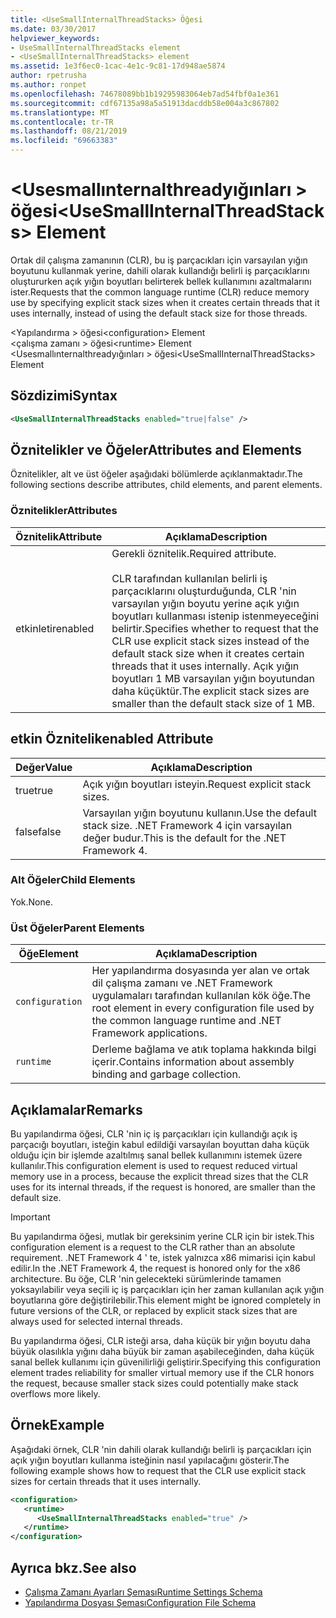 ```yaml
---
title: <UseSmallInternalThreadStacks> Öğesi
ms.date: 03/30/2017
helpviewer_keywords:
- UseSmallInternalThreadStacks element
- <UseSmallInternalThreadStacks> element
ms.assetid: 1e3f6ec0-1cac-4e1c-9c81-17d948ae5874
author: rpetrusha
ms.author: ronpet
ms.openlocfilehash: 74678089bb1b19295983064eb7ad54fbf0a1e361
ms.sourcegitcommit: cdf67135a98a5a51913dacddb58e004a3c867802
ms.translationtype: MT
ms.contentlocale: tr-TR
ms.lasthandoff: 08/21/2019
ms.locfileid: "69663383"
---
```

# <a name="usesmallinternalthreadstacks-element"></a><span data-ttu-id="ce8af-102">\<Usesmallınternalthreadyığınları > öğesi</span><span class="sxs-lookup"><span data-stu-id="ce8af-102">\<UseSmallInternalThreadStacks> Element</span></span>
<span data-ttu-id="ce8af-103">Ortak dil çalışma zamanının (CLR), bu iş parçacıkları için varsayılan yığın boyutunu kullanmak yerine, dahili olarak kullandığı belirli iş parçacıklarını oluştururken açık yığın boyutları belirterek bellek kullanımını azaltmalarını ister.</span><span class="sxs-lookup"><span data-stu-id="ce8af-103">Requests that the common language runtime (CLR) reduce memory use by specifying explicit stack sizes when it creates certain threads that it uses internally, instead of using the default stack size for those threads.</span></span>  
  
 <span data-ttu-id="ce8af-104">\<Yapılandırma > öğesi</span><span class="sxs-lookup"><span data-stu-id="ce8af-104">\<configuration> Element</span></span>  
<span data-ttu-id="ce8af-105">\<çalışma zamanı > öğesi</span><span class="sxs-lookup"><span data-stu-id="ce8af-105">\<runtime> Element</span></span>  
<span data-ttu-id="ce8af-106">\<Usesmallınternalthreadyığınları > öğesi</span><span class="sxs-lookup"><span data-stu-id="ce8af-106">\<UseSmallInternalThreadStacks> Element</span></span>  
  
## <a name="syntax"></a><span data-ttu-id="ce8af-107">Sözdizimi</span><span class="sxs-lookup"><span data-stu-id="ce8af-107">Syntax</span></span>  
  
```xml  
<UseSmallInternalThreadStacks enabled="true|false" />  
```  
  
## <a name="attributes-and-elements"></a><span data-ttu-id="ce8af-108">Öznitelikler ve Öğeler</span><span class="sxs-lookup"><span data-stu-id="ce8af-108">Attributes and Elements</span></span>  
 <span data-ttu-id="ce8af-109">Öznitelikler, alt ve üst öğeler aşağıdaki bölümlerde açıklanmaktadır.</span><span class="sxs-lookup"><span data-stu-id="ce8af-109">The following sections describe attributes, child elements, and parent elements.</span></span>  
  
### <a name="attributes"></a><span data-ttu-id="ce8af-110">Öznitelikler</span><span class="sxs-lookup"><span data-stu-id="ce8af-110">Attributes</span></span>  
  
|<span data-ttu-id="ce8af-111">Öznitelik</span><span class="sxs-lookup"><span data-stu-id="ce8af-111">Attribute</span></span>|<span data-ttu-id="ce8af-112">Açıklama</span><span class="sxs-lookup"><span data-stu-id="ce8af-112">Description</span></span>|  
|---------------|-----------------|  
|<span data-ttu-id="ce8af-113">etkinletir</span><span class="sxs-lookup"><span data-stu-id="ce8af-113">enabled</span></span>|<span data-ttu-id="ce8af-114">Gerekli öznitelik.</span><span class="sxs-lookup"><span data-stu-id="ce8af-114">Required attribute.</span></span><br /><br /> <span data-ttu-id="ce8af-115">CLR tarafından kullanılan belirli iş parçacıklarını oluşturduğunda, CLR 'nin varsayılan yığın boyutu yerine açık yığın boyutları kullanması istenip istenmeyeceğini belirtir.</span><span class="sxs-lookup"><span data-stu-id="ce8af-115">Specifies whether to request that the CLR use explicit stack sizes instead of the default stack size when it creates certain threads that it uses internally.</span></span> <span data-ttu-id="ce8af-116">Açık yığın boyutları 1 MB varsayılan yığın boyutundan daha küçüktür.</span><span class="sxs-lookup"><span data-stu-id="ce8af-116">The explicit stack sizes are smaller than the default stack size of 1 MB.</span></span>|  
  
## <a name="enabled-attribute"></a><span data-ttu-id="ce8af-117">etkin Öznitelik</span><span class="sxs-lookup"><span data-stu-id="ce8af-117">enabled Attribute</span></span>  
  
|<span data-ttu-id="ce8af-118">Değer</span><span class="sxs-lookup"><span data-stu-id="ce8af-118">Value</span></span>|<span data-ttu-id="ce8af-119">Açıklama</span><span class="sxs-lookup"><span data-stu-id="ce8af-119">Description</span></span>|  
|-----------|-----------------|  
|<span data-ttu-id="ce8af-120">true</span><span class="sxs-lookup"><span data-stu-id="ce8af-120">true</span></span>|<span data-ttu-id="ce8af-121">Açık yığın boyutları isteyin.</span><span class="sxs-lookup"><span data-stu-id="ce8af-121">Request explicit stack sizes.</span></span>|  
|<span data-ttu-id="ce8af-122">false</span><span class="sxs-lookup"><span data-stu-id="ce8af-122">false</span></span>|<span data-ttu-id="ce8af-123">Varsayılan yığın boyutunu kullanın.</span><span class="sxs-lookup"><span data-stu-id="ce8af-123">Use the default stack size.</span></span> <span data-ttu-id="ce8af-124">.NET Framework 4 için varsayılan değer budur.</span><span class="sxs-lookup"><span data-stu-id="ce8af-124">This is the default for the .NET Framework 4.</span></span>|  
  
### <a name="child-elements"></a><span data-ttu-id="ce8af-125">Alt Öğeler</span><span class="sxs-lookup"><span data-stu-id="ce8af-125">Child Elements</span></span>  
 <span data-ttu-id="ce8af-126">Yok.</span><span class="sxs-lookup"><span data-stu-id="ce8af-126">None.</span></span>  
  
### <a name="parent-elements"></a><span data-ttu-id="ce8af-127">Üst Öğeler</span><span class="sxs-lookup"><span data-stu-id="ce8af-127">Parent Elements</span></span>  
  
|<span data-ttu-id="ce8af-128">Öğe</span><span class="sxs-lookup"><span data-stu-id="ce8af-128">Element</span></span>|<span data-ttu-id="ce8af-129">Açıklama</span><span class="sxs-lookup"><span data-stu-id="ce8af-129">Description</span></span>|  
|-------------|-----------------|  
|`configuration`|<span data-ttu-id="ce8af-130">Her yapılandırma dosyasında yer alan ve ortak dil çalışma zamanı ve .NET Framework uygulamaları tarafından kullanılan kök öğe.</span><span class="sxs-lookup"><span data-stu-id="ce8af-130">The root element in every configuration file used by the common language runtime and .NET Framework applications.</span></span>|  
|`runtime`|<span data-ttu-id="ce8af-131">Derleme bağlama ve atık toplama hakkında bilgi içerir.</span><span class="sxs-lookup"><span data-stu-id="ce8af-131">Contains information about assembly binding and garbage collection.</span></span>|  
  
## <a name="remarks"></a><span data-ttu-id="ce8af-132">Açıklamalar</span><span class="sxs-lookup"><span data-stu-id="ce8af-132">Remarks</span></span>  
 <span data-ttu-id="ce8af-133">Bu yapılandırma öğesi, CLR 'nin iç iş parçacıkları için kullandığı açık iş parçacığı boyutları, isteğin kabul edildiği varsayılan boyuttan daha küçük olduğu için bir işlemde azaltılmış sanal bellek kullanımını istemek üzere kullanılır.</span><span class="sxs-lookup"><span data-stu-id="ce8af-133">This configuration element is used to request reduced virtual memory use in a process, because the explicit thread sizes that the CLR uses for its internal threads, if the request is honored, are smaller than the default size.</span></span>  
  
> [!IMPORTANT]
>  <span data-ttu-id="ce8af-134">Bu yapılandırma öğesi, mutlak bir gereksinim yerine CLR için bir istek.</span><span class="sxs-lookup"><span data-stu-id="ce8af-134">This configuration element is a request to the CLR rather than an absolute requirement.</span></span> <span data-ttu-id="ce8af-135">.NET Framework 4 ' te, istek yalnızca x86 mimarisi için kabul edilir.</span><span class="sxs-lookup"><span data-stu-id="ce8af-135">In the .NET Framework 4, the request is honored only for the x86 architecture.</span></span> <span data-ttu-id="ce8af-136">Bu öğe, CLR 'nin gelecekteki sürümlerinde tamamen yoksayılabilir veya seçili iç iş parçacıkları için her zaman kullanılan açık yığın boyutlarına göre değiştirilebilir.</span><span class="sxs-lookup"><span data-stu-id="ce8af-136">This element might be ignored completely in future versions of the CLR, or replaced by explicit stack sizes that are always used for selected internal threads.</span></span>  
  
 <span data-ttu-id="ce8af-137">Bu yapılandırma öğesi, CLR isteği arsa, daha küçük bir yığın boyutu daha büyük olasılıkla yığını daha büyük bir zaman aşabileceğinden, daha küçük sanal bellek kullanımı için güvenilirliği geliştirir.</span><span class="sxs-lookup"><span data-stu-id="ce8af-137">Specifying this configuration element trades reliability for smaller virtual memory use if the CLR honors the request, because smaller stack sizes could potentially make stack overflows more likely.</span></span>  
  
## <a name="example"></a><span data-ttu-id="ce8af-138">Örnek</span><span class="sxs-lookup"><span data-stu-id="ce8af-138">Example</span></span>  
 <span data-ttu-id="ce8af-139">Aşağıdaki örnek, CLR 'nin dahili olarak kullandığı belirli iş parçacıkları için açık yığın boyutları kullanma isteğinin nasıl yapılacağını gösterir.</span><span class="sxs-lookup"><span data-stu-id="ce8af-139">The following example shows how to request that the CLR use explicit stack sizes for certain threads that it uses internally.</span></span>  
  
```xml  
<configuration>  
   <runtime>  
      <UseSmallInternalThreadStacks enabled="true" />  
   </runtime>  
</configuration>  
```  
  
## <a name="see-also"></a><span data-ttu-id="ce8af-140">Ayrıca bkz.</span><span class="sxs-lookup"><span data-stu-id="ce8af-140">See also</span></span>

- [<span data-ttu-id="ce8af-141">Çalışma Zamanı Ayarları Şeması</span><span class="sxs-lookup"><span data-stu-id="ce8af-141">Runtime Settings Schema</span></span>](index.md)
- [<span data-ttu-id="ce8af-142">Yapılandırma Dosyası Şeması</span><span class="sxs-lookup"><span data-stu-id="ce8af-142">Configuration File Schema</span></span>](../index.md)
